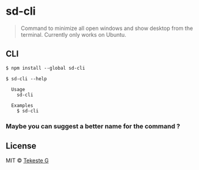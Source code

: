 # sd-cli
> Command to minimize all open windows and show desktop from the terminal. Currently only works on Ubuntu.

## CLI

```
$ npm install --global sd-cli
```

```
$ sd-cli --help

  Usage
    sd-cli

  Examples
    $ sd-cli
```
### Maybe you can suggest a better name for the command ?


## License

MIT © [Tekeste G](https://github.com/iamtekeste)
